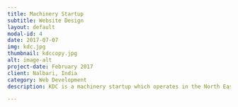 ```yaml
---
title: Machinery Startup
subtitle: Website Design
layout: default
modal-id: 4
date: 2017-07-07
img: kdc.jpg
thumbnail: kdccopy.jpg
alt: image-alt
project-date: February 2017
client: Nalbari, India
category: Web Development
description: KDC is a machinery startup which operates in the North East and deals in heavy duty machines used for manufacturing of various kinds of things, from food to packaging materials.

---
```


